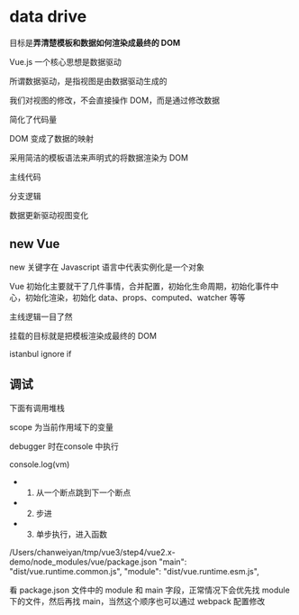 # data drive

目标是**弄清楚模板和数据如何渲染成最终的 DOM**

Vue.js 一个核心思想是数据驱动

所谓数据驱动，是指视图是由数据驱动生成的

我们对视图的修改，不会直接操作 DOM，而是通过修改数据

简化了代码量

DOM 变成了数据的映射

采用简洁的模板语法来声明式的将数据渲染为 DOM

主线代码

分支逻辑

数据更新驱动视图变化

## new Vue

new 关键字在 Javascript 语言中代表实例化是一个对象

Vue 初始化主要就干了几件事情，合并配置，初始化生命周期，初始化事件中心，初始化渲染，初始化 data、props、computed、watcher 等等

主线逻辑一目了然

挂载的目标就是把模板渲染成最终的 DOM

istanbul ignore if

## 调试

下面有调用堆栈

scope 为当前作用域下的变量

debugger 时在console 中执行

console.log(vm)

* 1. 从一个断点跳到下一个断点
* 2. 步进
* 3. 单步执行，进入函数

/Users/chanweiyan/tmp/vue3/step4/vue2.x-demo/node_modules/vue/package.json
"main": "dist/vue.runtime.common.js",
"module": "dist/vue.runtime.esm.js",

看 package.json 文件中的 module 和 main 字段，正常情况下会优先找 module 下的文件，然后再找 main，当然这个顺序也可以通过 webpack 配置修改

